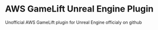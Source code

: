 # AWS GameLift Unreal Engine Plugin
Unofficial AWS GameLift plugin for Unreal Engine officialy on github
